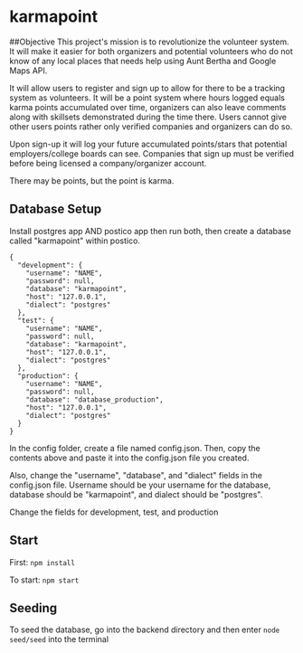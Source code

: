 # karmapoint

##Objective
This project's mission is to revolutionize the volunteer system. It will make it easier for both organizers and potential volunteers who do not know of any local places that needs help using Aunt Bertha and Google Maps API. 

It will allow users to register and sign up to allow for there to be a tracking system as volunteers. It will be a point system where hours logged equals karma points accumulated over time, organizers can also leave comments along with skillsets demonstrated during the time there. Users cannot give other users points rather only verified companies and organizers can do so.

Upon sign-up it will log your future accumulated points/stars that potential employers/college boards can see. Companies that sign up must be verified before being licensed a company/organizer account.

There may be points, but the point is karma. 

## Database Setup
Install postgres app AND postico app then run both, then create a database called "karmapoint" within postico.

```
{
  "development": {
    "username": "NAME",
    "password": null,
    "database": "karmapoint",
    "host": "127.0.0.1",
    "dialect": "postgres"
  },
  "test": {
    "username": "NAME",
    "password": null,
    "database": "karmapoint",
    "host": "127.0.0.1",
    "dialect": "postgres"
  },
  "production": {
    "username": "NAME",
    "password": null,
    "database": "database_production",
    "host": "127.0.0.1",
    "dialect": "postgres"
  }
}
```

In the config folder, create a file named config.json. Then, copy the contents above and paste it into the config.json file you created.

Also, change the "username", "database", and "dialect" fields in the config.json
file. Username should be your username for the database, database should be
"karmapoint", and dialect should be "postgres".

Change the fields for development, test, and production

## Start
First: `npm install`

To start: `npm start`

## Seeding
To seed the database, go into the backend directory and then enter `node seed/seed` into the terminal

